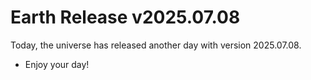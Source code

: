 # Earth Release v2025.07.08
Today, the universe has released another day with version 2025.07.08.
- Enjoy your day!

